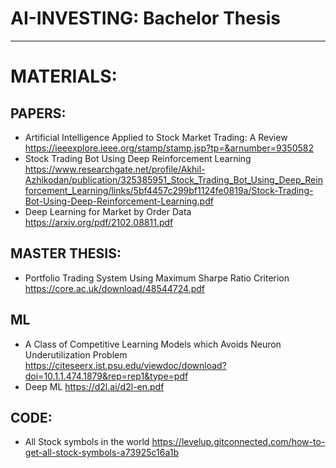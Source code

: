 # AI-INVESTING: Bachelor Thesis

---

# MATERIALS:

## PAPERS:

- Artificial Intelligence Applied to Stock Market Trading: A
  Review <https://ieeexplore.ieee.org/stamp/stamp.jsp?tp=&arnumber=9350582>
- Stock Trading Bot Using Deep Reinforcement
  Learning <https://www.researchgate.net/profile/Akhil-Azhikodan/publication/325385951_Stock_Trading_Bot_Using_Deep_Reinforcement_Learning/links/5bf4457c299bf1124fe0819a/Stock-Trading-Bot-Using-Deep-Reinforcement-Learning.pdf>
- Deep Learning for Market by Order Data <https://arxiv.org/pdf/2102.08811.pdf>

## MASTER THESIS:

- Portfolio Trading System Using Maximum Sharpe Ratio Criterion <https://core.ac.uk/download/48544724.pdf>

## ML

- A Class of Competitive Learning Models which
  Avoids Neuron Underutilization
  Problem <https://citeseerx.ist.psu.edu/viewdoc/download?doi=10.1.1.474.1879&rep=rep1&type=pdf>
- Deep ML <https://d2l.ai/d2l-en.pdf>

## CODE:

- All Stock symbols in the world <https://levelup.gitconnected.com/how-to-get-all-stock-symbols-a73925c16a1b>
